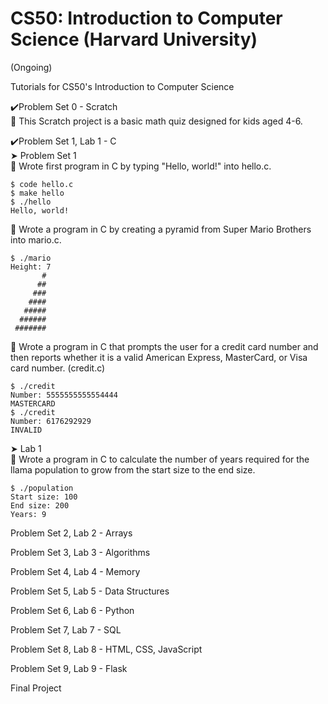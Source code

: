 # CS50: Introduction to Computer Science (Harvard University)
(Ongoing)
<p>
Tutorials for CS50's Introduction to Computer Science 
<p>
✔️Problem Set 0 - Scratch
<br>
🔹 This Scratch project is a basic math quiz designed for kids aged 4-6.
<p>
✔️Problem Set 1, Lab 1 - C
<br>
➤ Problem Set 1
<br>
🔹  Wrote first program in C by typing "Hello, world!" into hello.c.
    
    $ code hello.c
    $ make hello
    $ ./hello
    Hello, world!

🔹  Wrote a program in C by creating a pyramid from Super Mario Brothers into mario.c.
<br>

    $ ./mario
    Height: 7
           # 
          ##
         ###
        ####
       #####
      ######
     #######
   
🔹  Wrote a program in C that prompts the user for a credit card number and then reports whether it is a valid American Express, MasterCard, or Visa card number. (credit.c)
    
    $ ./credit
    Number: 5555555555554444
    MASTERCARD
    $ ./credit
    Number: 6176292929
    INVALID
➤ Lab 1
<br>
🔹 Wrote a program in C to calculate the number of years required for the llama population to grow from the start size to the end size.
     
    $ ./population
    Start size: 100
    End size: 200
    Years: 9
    
Problem Set 2, Lab 2 - Arrays
<br>
      <p>
Problem Set 3, Lab 3 - Algorithms
<br>
        <p>
Problem Set 4, Lab 4 - Memory
<br>
          <p>
Problem Set 5, Lab 5 - Data Structures
<br>
            <p>
Problem Set 6, Lab 6 - Python
<br>
              <p>
Problem Set 7, Lab 7 - SQL
<br>
                <p>
Problem Set 8, Lab 8 - HTML, CSS, JavaScript
<br>
                  <p>
Problem Set 9, Lab 9 - Flask
<br>
                    <p>
Final Project
